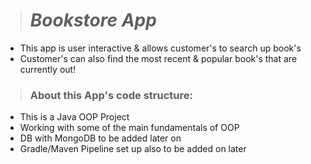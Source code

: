 > # _Bookstore App_

- This app is user interactive & allows customer's to search up book's 
- Customer's can also find the most recent & popular book's that are currently out!

> ### About this App's code structure:

- This is a Java OOP Project 
- Working with some of the main fundamentals of OOP 
- DB with MongoDB to be added later on
- Gradle/Maven Pipeline set up also to be added on later
